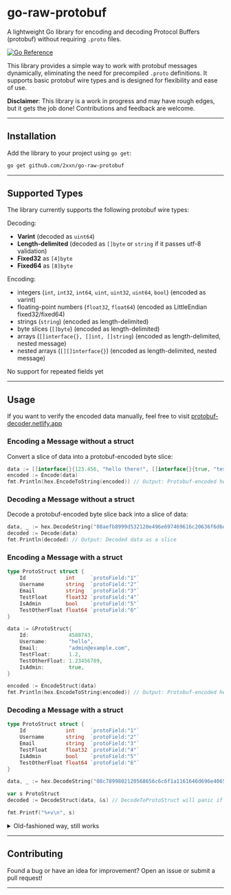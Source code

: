# go-raw-protobuf
A lightweight Go library for encoding and decoding Protocol Buffers (protobuf) without requiring `.proto` files.  

[![Go Reference](https://pkg.go.dev/badge/github.com/2xxn/go-raw-protobuf.svg)](https://pkg.go.dev/github.com/2xxn/go-raw-protobuf)  

This library provides a simple way to work with protobuf messages dynamically, eliminating the need for precompiled `.proto` definitions. It supports basic protobuf wire types and is designed for flexibility and ease of use.  

**Disclaimer**: This library is a work in progress and may have rough edges, but it gets the job done! Contributions and feedback are welcome.  

---

## Installation  
Add the library to your project using `go get`:  
```bash
go get github.com/2xxn/go-raw-protobuf
```  

---

## Supported Types  
The library currently supports the following protobuf wire types:  

Decoding:
- **Varint** (decoded as `uint64`)
- **Length-delimited** (decoded as `[]byte` or `string` if it passes utf-8 validation)
- **Fixed32** as `[4]byte`
- **Fixed64** as `[8]byte`

Encoding:
- integers (`int`, `int32`, `int64`, `uint`, `uint32`, `uint64`, `bool`) (encoded as varint)
- floating-point numbers (`float32`, `float64`) (encoded as LittleEndian fixed32/fixed64)
- strings (`string`) (encoded as length-delimited)
- byte slices (`[]byte`) (encoded as length-delimited)
- arrays (`[]interface{}, []int, []string`) (encoded as length-delimited, nested message)
- nested arrays (`[][]interface{}`) (encoded as length-delimited, nested message)

No support for repeated fields yet

---

## Usage  
If you want to verify the encoded data manually, feel free to visit [protobuf-decoder.netlify.app](https://protobuf-decoder.netlify.app/)
### Encoding a Message without a struct
Convert a slice of data into a protobuf-encoded byte slice:  
```go
data := []interface{}{123.456, "hello there!", []interface{}{true, "test"}}
encoded := Encode(data)
fmt.Println(hex.EncodeToString(encoded)) // Output: Protobuf-encoded hex string
```  

### Decoding a Message without a struct
Decode a protobuf-encoded byte slice back into a slice of data:  
```go
data, _ := hex.DecodeString("08aefb8999d532120e496e697469616c20636f6d6d6974")
decoded := Decode(data)
fmt.Println(decoded) // Output: Decoded data as a slice
```  

### Encoding a Message with a struct
```go
type ProtoStruct struct {
	Id             int     `protoField:"1"`
	Username       string  `protoField:"2"`
	Email          string  `protoField:"3"`
	TestFloat      float32 `protoField:"4"`
	IsAdmin        bool    `protoField:"5"`
	TestOtherFloat float64 `protoField:"6"`
}

data := &ProtoStruct{
	Id:             4588743,
	Username:       "hello",
	Email:          "admin@example.com",
	TestFloat:      1.2,
	TestOtherFloat: 1.23456789,
	IsAdmin:        true,
}

encoded := EncodeStruct(data)
fmt.Println(hex.EncodeToString(encoded)) // Output: Protobuf-encoded hex string
```

### Decoding a Message with a struct
```go
type ProtoStruct struct {
    Id             int     `protoField:"1"`
    Username       string  `protoField:"2"`
    Email          string  `protoField:"3"`
    TestFloat      float32 `protoField:"4"`
    IsAdmin        bool    `protoField:"5"`
    TestOtherFloat float64 `protoField:"6"`
}

data, _ := hex.DecodeString("08c7899802120568656c6c6f1a1161646d696e406578616d706c652e636f6d259a99993f2801311bde8342cac0f33f")

var s ProtoStruct
decoded := DecodeStruct(data, &s) // DecodeToProtoStruct will panic if the struct is not valid

fmt.Printf("%+v\n", s)
```

<details>
<summary>Old-fashioned way, still works</summary>
<br>

### Encoding a Message  
Convert a slice of data into a protobuf-encoded byte slice:  
```go
data := []interface{}{123.456, "hello there!", []interface{}{true, "test"}}
encoded := EncodeProto(ArrayToProtoParts(data))
fmt.Println(hex.EncodeToString(encoded)) // Output: Protobuf-encoded hex string
```  

### Decoding a Message  
Decode a protobuf-encoded byte slice back into a slice of data:  
```go
data, _ := hex.DecodeString("08aefb8999d532120e496e697469616c20636f6d6d6974")
decoded := ProtoPartsToArray(DecodeProto(data).Parts)
// Loop through DecodeProto(data).Parts yourself if dealing with floating-point numbers etc or else fixed32/fixed64 will be returned as []byte and no different from utf8 invalid length-delimited data
fmt.Println(decoded) // Output: Decoded data as a slice
```  
</details>

---

## Contributing  
Found a bug or have an idea for improvement? Open an issue or submit a pull request!  

---
